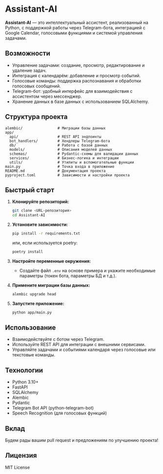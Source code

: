# Assistant-AI

**Assistant-AI** — это интеллектуальный ассистент, реализованный на Python, с поддержкой работы через Telegram-бота, интеграцией с Google Calendar, голосовыми функциями и системой управления задачами.

## Возможности

-   Управление задачами: создание, просмотр, редактирование и удаление задач.
-   Интеграция с календарём: добавление и просмотр событий.
-   Голосовые команды: поддержка распознавания и обработки голосовых сообщений.
-   Telegram-бот: удобный интерфейс для взаимодействия с ассистентом через мессенджер.
-   Хранение данных в базе данных с использованием SQLAlchemy.

## Структура проекта

```
alembic/                # Миграции базы данных
app/
  api/                  # REST API эндпоинты
  bot_handlers/         # Хендлеры Telegram-бота
  db/                   # Работа с базой данных
  models/               # Описания моделей данных
  schemas/              # Pydantic-схемы для валидации данных
  services/             # Бизнес-логика и интеграции
  utils/                # Утилиты и вспомогательные функции
main.py                 # Точка входа в приложение
README.md               # Документация проекта
pyproject.toml          # Зависимости и настройки проекта
```

## Быстрый старт

1. **Клонируйте репозиторий:**

    ```bash
    git clone <URL-репозитория>
    cd Assistant-AI
    ```

2. **Установите зависимости:**

    ```bash
    pip install -r requirements.txt
    ```

    или, если используется poetry:

    ```bash
    poetry install
    ```

3. **Настройте переменные окружения:**

    - Создайте файл `.env` на основе примера и укажите необходимые параметры (токен бота, параметры БД и т.д.).

4. **Примените миграции базы данных:**

    ```bash
    alembic upgrade head
    ```

5. **Запустите приложение:**
    ```bash
    python app/main.py
    ```

## Использование

-   Взаимодействуйте с ботом через Telegram.
-   Используйте REST API для интеграции с внешними сервисами.
-   Управляйте задачами и событиями календаря через голосовые или текстовые команды.

## Технологии

-   Python 3.10+
-   FastAPI
-   SQLAlchemy
-   Alembic
-   Pydantic
-   Telegram Bot API (python-telegram-bot)
-   Speech Recognition (для голосовых функций)

## Вклад

Будем рады вашим pull request и предложениям по улучшению проекта!

## Лицензия

MIT License
